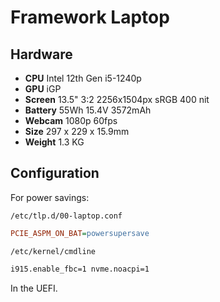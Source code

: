 # Framework Laptop

## Hardware

* **CPU** Intel 12th Gen i5-1240p
* **GPU** iGP
* **Screen** 13.5" 3:2 2256x1504px sRGB 400 nit
* **Battery** 55Wh 15.4V 3572mAh
* **Webcam** 1080p 60fps
* **Size** 297 x 229 x 15.9mm
* **Weight** 1.3 KG


## Configuration

For power savings:

`/etc/tlp.d/00-laptop.conf`
```ini
PCIE_ASPM_ON_BAT=powersupersave
```

`/etc/kernel/cmdline`
```txt
i915.enable_fbc=1 nvme.noacpi=1
```

In the UEFI.
